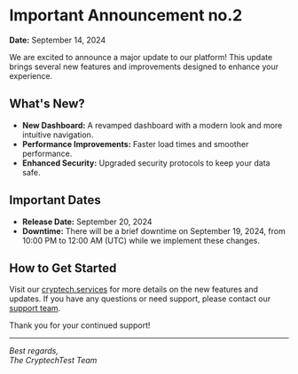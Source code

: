 # Important Announcement no.2

**Date:** September 14, 2024

We are excited to announce a major update to our platform! This update brings several new features and improvements designed to enhance your experience.

## What's New?

- **New Dashboard:** A revamped dashboard with a modern look and more intuitive navigation.
- **Performance Improvements:** Faster load times and smoother performance.
- **Enhanced Security:** Upgraded security protocols to keep your data safe.

## Important Dates

- **Release Date:** September 20, 2024
- **Downtime:** There will be a brief downtime on September 19, 2024, from 10:00 PM to 12:00 AM (UTC) while we implement these changes.

## How to Get Started

Visit our [cryptech.services](https://cryptech.services) for more details on the new features and updates. If you have any questions or need support, please contact our [support team](mailto:inquries@cryptech.services).

Thank you for your continued support!

---

*Best regards,*  
*The CryptechTest Team*
